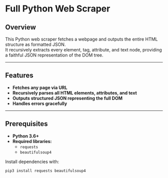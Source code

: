 # Full Python Web Scraper

## Overview

This Python web scraper fetches a webpage and outputs the entire HTML structure as formatted JSON.  
It recursively extracts every element, tag, attribute, and text node, providing a faithful JSON representation of the DOM tree.  

---

## Features

- **Fetches any page via URL**
- **Recursively parses all HTML elements, attributes, and text**
- **Outputs structured JSON representing the full DOM**
- **Handles errors gracefully**

---

## Prerequisites

- **Python 3.6+**
- **Required libraries:**
  - `requests`
  - `beautifulsoup4`

Install dependencies with:

```bash
pip3 install requests beautifulsoup4

